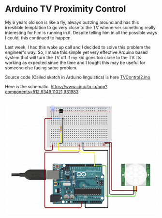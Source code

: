 # Arduino TV Proximity Control

My 6 years old son is like a fly, always buzzing around and has this irresitible temptation to go very close to the TV whenerver something really interesting for him is running in it. Despite telling him in all the possible ways I could, this continued to happen.

Last week, I had this wake up call and I decided to solve this problem the engineer's way. So, I made this simple yet very effective Arduino based system that will turn the TV off if my kid goes too close to the TV. Its working as expected since the time and I tought this may be useful for someone else facing same problem. 

Source code (Called sketch in Arduino linguistics) is here  [TVControl2.ino](https://github.com/SureshkumarKV/ArduinoTVProximityControl/blob/master/TVControl2.ino)

Here is the schematic.
https://www.circuito.io/app?components=512,9349,11021,931983

![Screenshot of ColorPickerView](https://github.com/SureshkumarKV/ArduinoTVProximityControl/blob/master/schematic.png)

